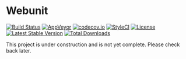 # Webunit

[![Build Status](https://travis-ci.org/themichaelhall/webunit.svg?branch=master)](https://travis-ci.org/themichaelhall/webunit)
[![AppVeyor](https://ci.appveyor.com/api/projects/status/github/themichaelhall/webunit?branch=master&svg=true)](https://ci.appveyor.com/project/themichaelhall/webunit/branch/master)
[![codecov.io](https://codecov.io/gh/themichaelhall/webunit/coverage.svg?branch=master)](https://codecov.io/gh/themichaelhall/webunit?branch=master)
[![StyleCI](https://styleci.io/repos/119093998/shield?style=flat)](https://styleci.io/repos/119093998)
[![License](https://poser.pugx.org/michaelhall/webunit/license)](https://packagist.org/packages/michaelhall/webunit)
[![Latest Stable Version](https://poser.pugx.org/michaelhall/webunit/v/stable)](https://packagist.org/packages/michaelhall/webunit)
[![Total Downloads](https://poser.pugx.org/michaelhall/webunit/downloads)](https://packagist.org/packages/michaelhall/webunit)

This project is under construction and is not yet complete. Please check back later.